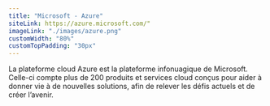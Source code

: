 ```yaml
---
title: "Microsoft - Azure"
siteLink: https://azure.microsoft.com/"
imageLink: "./images/azure.png"
customWidth: "80%"
customTopPadding: "30px"
---
```


La plateforme cloud Azure est la plateforme infonuagique de Microsoft. Celle-ci compte plus de 200 produits et services cloud conçus pour aider à donner vie à de nouvelles solutions, afin de relever les défis actuels et de créer l’avenir. 